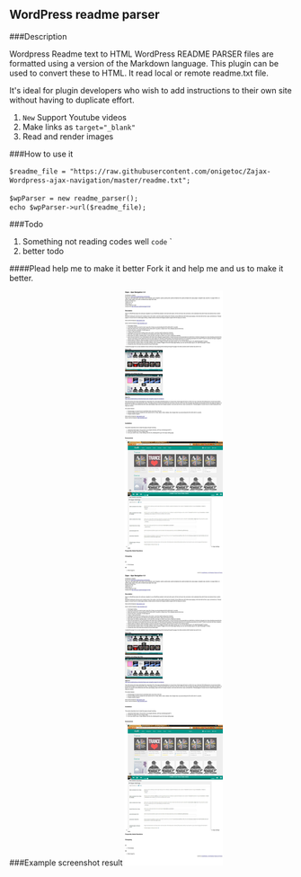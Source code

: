 WordPress readme parser
----------

###Description

Wordpress Readme text to HTML
WordPress README PARSER files are formatted using a version of the Markdown language. This plugin can be used to convert these to HTML. It read local or remote readme.txt file.

It's ideal for plugin developers who wish to add instructions to their own site without having to duplicate effort.

1. `New` Support Youtube videos
2. Make links as `target="_blank"`
3. Read and render images

###How to use it

    $readme_file = "https://raw.githubusercontent.com/onigetoc/Zajax-Wordpress-ajax-navigation/master/readme.txt";
    
    $wpParser = new readme_parser();
    echo $wpParser->url($readme_file);

###Todo
1. Something not reading codes well `code`  ` 
2. better todo

####Plead help me to make it better
Fork it and help me and us to make it better.

###Example screenshot result
![example view](https://raw.githubusercontent.com/onigetoc/WPGIT-Wordpress-Readme-Parser/master/screenshot-1.jpg)
